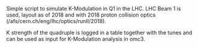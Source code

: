 Simple script to simulate K-Modulation in Q1 in the LHC.
LHC Beam 1 is used, layout as of 2018 and with 2018 proton collision optics (/afs/cern.ch/eng/lhc/optics/runII/2018).

K strength of the quadruple is logged in a table together with the tunes and can be used as input for K-Modulation analysis in omc3.